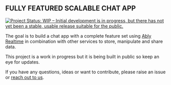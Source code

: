 ## FULLY FEATURED SCALABLE CHAT APP

[![Project Status: WIP – Initial development is in progress, but there has not yet been a stable, usable release suitable for the public.](https://www.repostatus.org/badges/latest/wip.svg)](https://github.com/ably-labs/fully-featured-scalable-chat-app)

The goal is to build a chat app with a complete feature set using [Ably Realtime](https://ably.com/) in combination with other services to store, manipulate and share data.

This project is a work in progress but it is being built in public so keep an eye for updates.

If you have any questions, ideas or want to contribute, please raise an issue or [reach out to us](devrel@ably.com).
